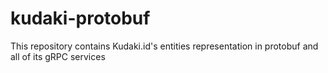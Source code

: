 # kudaki-protobuf
This repository contains Kudaki.id's entities representation in protobuf and all of its gRPC services
